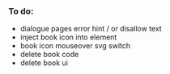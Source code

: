 ### To do: 

* dialogue pages error hint / or disallow text
* inject book icon into element
* book icon mouseover svg switch
* delete book code
* delete book ui
